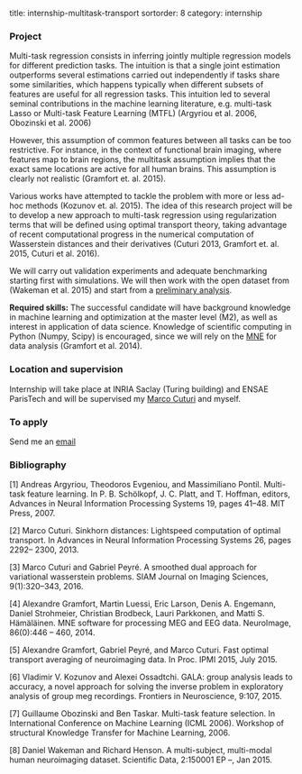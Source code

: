 title: internship-multitask-transport
sortorder: 8
category: internship

### Project

Multi-task regression consists in inferring jointly multiple regression
models for different prediction tasks. The intuition is that a single joint
estimation outperforms several estimations carried out independently if tasks share some
similarities, which happens typically when different subsets of features are useful for all regression tasks. This intuition led to several seminal contributions in the machine learning literature,
e.g. multi-task Lasso or Multi-task Feature
Learning (MTFL) (Argyriou et al. 2006, Obozinski et al. 2006)

However, this assumption of common features between all tasks can be too
restrictive. For instance, in the context of functional brain imaging, where features
map to brain regions, the multitask assumption implies that the exact same locations
are active for all human brains. This assumption is clearly not realistic
(Gramfort et. al. 2015).

Various works have attempted to tackle the problem with more or less
ad-hoc methods (Kozunov et. al. 2015). The idea of this research project will be to develop a new approach to multi-task regression using regularization terms that will be defined using optimal transport theory, taking advantage of recent computational progress in the numerical computation of Wasserstein distances and their derivatives (Cuturi 2013, Gramfort et. al. 2015, Cuturi et al. 2016).

We will carry out validation experiments and adequate benchmarking starting first with simulations.
We will then work with the open dataset from (Wakeman et al. 2015)
and start from a [preliminary analysis](http://mne-tools.github.io/mne-biomag-group-demo/).

**Required skills:** The successful candidate will have background knowledge
in machine learning and optimization at the master level (M2), as well as
interest in application of data science. Knowledge of scientific computing in Python (Numpy, Scipy)
is encouraged, since we will rely on the [MNE](http://martinos.org/MNE) for data analysis (Gramfort et al. 2014).

### Location and supervision

Internship will take place at INRIA Saclay (Turing building) and ENSAE ParisTech
and will be supervised my [Marco Cuturi](http://marcocuturi.net/) and myself.

### To apply

Send me an [email](contact.html)

### Bibliography

[1] Andreas Argyriou, Theodoros Evgeniou, and Massimiliano Pontil. Multi-task feature learning. In P. B. Schölkopf, J. C. Platt, and T. Hoffman, editors, Advances in Neural Information Processing Systems 19, pages 41–48. MIT Press, 2007.

[2] Marco Cuturi. Sinkhorn distances: Lightspeed computation of optimal transport. In Advances in Neural Information Processing Systems 26, pages 2292– 2300, 2013.

[3] Marco Cuturi and Gabriel Peyré. A smoothed dual approach for variational wasserstein problems. SIAM Journal on Imaging Sciences, 9(1):320–343, 2016.

[4] Alexandre Gramfort, Martin Luessi, Eric Larson, Denis A. Engemann, Daniel Strohmeier, Christian Brodbeck, Lauri Parkkonen, and Matti S. Hämäläinen. MNE software for processing MEG and EEG data. NeuroImage, 86(0):446 – 460, 2014.

[5] Alexandre Gramfort, Gabriel Peyré, and Marco Cuturi. Fast optimal transport averaging of neuroimaging data. In Proc. IPMI 2015, July 2015.

[6] Vladimir V. Kozunov and Alexei Ossadtchi. GALA: group analysis leads to accuracy, a novel approach for solving the inverse problem in exploratory analysis of group meg recordings. Frontiers in Neuroscience, 9:107, 2015.

[7] Guillaume Obozinski and Ben Taskar. Multi-task feature selection. In International Conference on Machine Learning (ICML 2006). Workshop of structural Knowledge Transfer for Machine Learning, 2006.

[8] Daniel Wakeman and Richard Henson. A multi-subject, multi-modal human neuroimaging dataset. Scientific Data, 2:150001 EP –, Jan 2015.